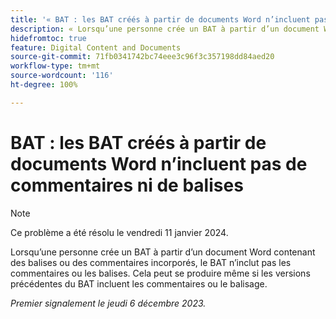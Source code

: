 ```yaml
---
title: '« BAT : les BAT créés à partir de documents Word n’incluent pas de commentaires ni de balises »'
description: « Lorsqu’une personne crée un BAT à partir d’un document Word contenant des balises ou des commentaires incorporés, le BAT n’inclut pas les commentaires ou les balises. Cela peut se produire même si les versions précédentes du BAT incluent les commentaires ou le balisage. »
hidefromtoc: true
feature: Digital Content and Documents
source-git-commit: 71fb0341742bc74eee3c96f3c357198dd84aed20
workflow-type: tm+mt
source-wordcount: '116'
ht-degree: 100%

---
```



# BAT : les BAT créés à partir de documents Word n’incluent pas de commentaires ni de balises

>[!NOTE]
>
>Ce problème a été résolu le vendredi 11 janvier 2024.

<!--WF and EFP TOCs-->

Lorsqu’une personne crée un BAT à partir d’un document Word contenant des balises ou des commentaires incorporés, le BAT n’inclut pas les commentaires ou les balises. Cela peut se produire même si les versions précédentes du BAT incluent les commentaires ou le balisage.

_Premier signalement le jeudi 6 décembre 2023._
